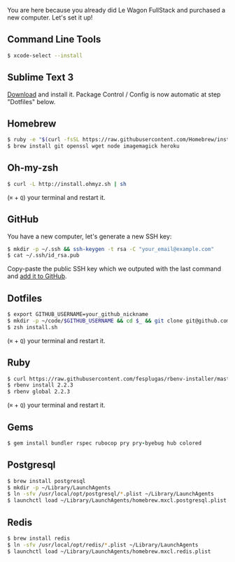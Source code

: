 You are here because you already did Le Wagon FullStack and purchased a new computer. Let's set it up!

## Command Line Tools

```bash
$ xcode-select --install
```

## Sublime Text 3

[Download](http://www.sublimetext.com/3) and install it. Package Control / Config is now automatic at step "Dotfiles" below.

## Homebrew

```bash
$ ruby -e "$(curl -fsSL https://raw.githubusercontent.com/Homebrew/install/master/install)"
$ brew install git openssl wget node imagemagick heroku
```

## Oh-my-zsh

```bash
$ curl -L http://install.ohmyz.sh | sh
```

(`⌘` + `Q`) your terminal and restart it.

## GitHub

You have a new computer, let's generate a new SSH key:

```bash
$ mkdir -p ~/.ssh && ssh-keygen -t rsa -C "your_email@example.com"
$ cat ~/.ssh/id_rsa.pub
```

Copy-paste the public SSH key which we outputed with the last command and [add it to GitHub](https://github.com/settings/ssh).

## Dotfiles

```bash
$ export GITHUB_USERNAME=your_github_nickname
$ mkdir -p ~/code/$GITHUB_USERNAME && cd $_ && git clone git@github.com:$GITHUB_USERNAME/dotfiles.git && cd dotfiles
$ zsh install.sh
```

(`⌘` + `Q`) your terminal and restart it.

## Ruby

```bash
$ curl https://raw.githubusercontent.com/fesplugas/rbenv-installer/master/bin/rbenv-installer | bash
$ rbenv install 2.2.3
$ rbenv global 2.2.3
```

(`⌘` + `Q`) your terminal and restart it.

## Gems

```ruby
$ gem install bundler rspec rubocop pry pry-byebug hub colored
```

## Postgresql

```bash
$ brew install postgresql
$ mkdir -p ~/Library/LaunchAgents
$ ln -sfv /usr/local/opt/postgresql/*.plist ~/Library/LaunchAgents
$ launchctl load ~/Library/LaunchAgents/homebrew.mxcl.postgresql.plist
```

## Redis

```bash
$ brew install redis
$ ln -sfv /usr/local/opt/redis/*.plist ~/Library/LaunchAgents
$ launchctl load ~/Library/LaunchAgents/homebrew.mxcl.redis.plist
```

